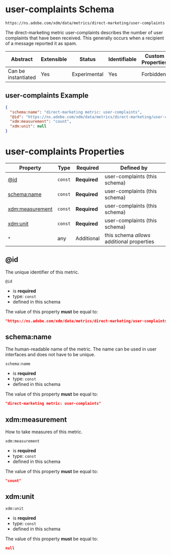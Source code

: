 
# user-complaints Schema

```
https://ns.adobe.com/xdm/data/metrics/direct-marketing/user-complaints
```

The direct-marketing metric user-complaints describes the number of user complaints that have been received. This generally occurs when a recipient of a message reported it as spam.

| Abstract | Extensible | Status | Identifiable | Custom Properties | Additional Properties | Defined In |
|----------|------------|--------|--------------|-------------------|-----------------------|------------|
| Can be instantiated | Yes | Experimental | Yes | Forbidden | Permitted | [data/user-complaints.schema.json](data/user-complaints.schema.json) |

## user-complaints Example
```json
{
  "schema:name": "direct-marketing metric: user-complaints",
  "@id": "https://ns.adobe.com/xdm/data/metrics/direct-marketing/user-complaints",
  "xdm:measurement": "count",
  "xdm:unit": null
}
```

# user-complaints Properties

| Property | Type | Required | Defined by |
|----------|------|----------|------------|
| [@id](#@id) | `const` | **Required** | user-complaints (this schema) |
| [schema:name](#schemaname) | `const` | **Required** | user-complaints (this schema) |
| [xdm:measurement](#xdmmeasurement) | `const` | **Required** | user-complaints (this schema) |
| [xdm:unit](#xdmunit) | `const` | **Required** | user-complaints (this schema) |
| `*` | any | Additional | this schema *allows* additional properties |

## @id

The unique identifier of this metric.

`@id`
* is **required**
* type: `const`
* defined in this schema

The value of this property **must** be equal to:

```json
"https://ns.adobe.com/xdm/data/metrics/direct-marketing/user-complaints"
```





## schema:name

The human-readable name of the metric. The name can be used in user interfaces and does not have to be unique.

`schema:name`
* is **required**
* type: `const`
* defined in this schema

The value of this property **must** be equal to:

```json
"direct-marketing metric: user-complaints"
```





## xdm:measurement

How to take measures of this metric.

`xdm:measurement`
* is **required**
* type: `const`
* defined in this schema

The value of this property **must** be equal to:

```json
"count"
```





## xdm:unit


`xdm:unit`
* is **required**
* type: `const`
* defined in this schema

The value of this property **must** be equal to:

```json
null
```




